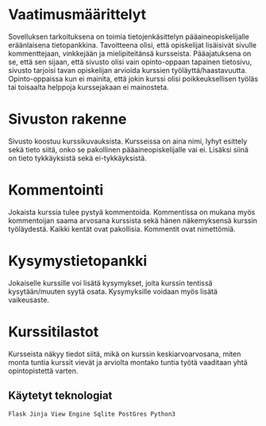 # Vaatimusmäärittelyt

Sovelluksen tarkoituksena on toimia tietojenkäsittelyn pääaineopiskelijalle eräänlaisena tietopankkina. Tavoitteena olisi, että opiskelijat lisäisivät sivulle kommenttejaan, vinkkejään ja mielipiteitänsä kursseista. Pääajatuksena on se, että sen sijaan, että sivusto olisi vain opinto-oppaan tapainen tietosivu, sivusto tarjoisi tavan opiskelijan arvioida kurssien työläyttä/haastavuutta. Opinto-oppaissa kun ei mainita, että jokin kurssi olisi poikkeuksellisen työläs tai toisaalta helppoja kurssejakaan ei mainosteta. 

# Sivuston rakenne

Sivusto koostuu kurssikuvauksista. Kursseissa on aina nimi, lyhyt esittely sekä tieto siitä, onko se pakollinen pääaineopiskelijalle vai ei. Lisäksi siinä on tieto tykkäyksistä sekä ei-tykkäyksistä. 

# Kommentointi

Jokaista kurssia tulee pystyä kommentoida. Kommentissa on mukana myös kommentoijan saama arvosana kurssista sekä hänen näkemyksensä kurssin työläydestä. Kaikki kentät ovat pakollisia. Kommentit ovat nimettömiä. 

# Kysymystietopankki

Jokaiselle kurssille voi lisätä kysymykset, joita kurssin tentissä kysytään/muuten syytä osata. Kysymyksille voidaan myös lisätä vaikeusaste. 

# Kurssitilastot

Kursseista näkyy tiedot siitä, mikä on kurssin keskiarvoarvosana, miten monta tuntia kurssit vievät ja arviolta montako tuntia työtä vaaditaan yhtä opintopistettä varten. 

## Käytetyt teknologiat
`
Flask
Jinja View Engine
Sqlite
PostGres
Python3
`

